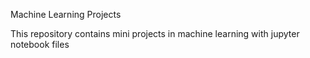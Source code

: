 Machine Learning Projects



This repository contains mini projects in machine learning with jupyter notebook files

